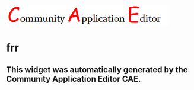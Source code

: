 ![CAE](https://github.com/CAETESTRWTH/application-18/blob/gh-pages/frontendComponent-15/img/logo.png)  

frr
===================


This widget was automatically generated by the Community Application Editor CAE.  
---------------
